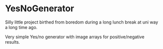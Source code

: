 # YesNoGenerator
Silly little project birthed from boredom during a long lunch break at uni way a long time ago.

Very simple Yes/no generator with image arrays for positive/negative results.